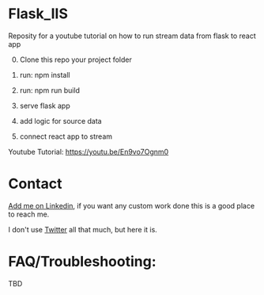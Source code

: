 # Flask_IIS

Reposity for a youtube tutorial on how to run stream data from flask to react app

0. Clone this repo your project folder

1. run: npm install

2. run: npm run build

3. serve flask app

4. add logic for source data

5. connect react app to stream

Youtube Tutorial: https://youtu.be/En9vo7Ognm0


# Contact

[Add me on Linkedin](https://www.linkedin.com/in/michael-fore-11a46a58/), if you want any custom work done this is a good place to reach me.

I don't use [Twitter](https://twitter.com/Wolfman_Brother) all that much, but here it is.

# FAQ/Troubleshooting:
TBD